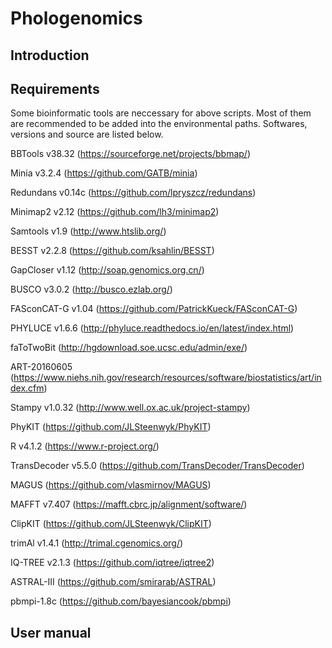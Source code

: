 
# Phologenomics

## Introduction




## Requirements

Some bioinformatic tools are neccessary for above scripts. Most of them are recommended to be added into the environmental paths. Softwares, versions and source are listed below.

BBTools v38.32 (https://sourceforge.net/projects/bbmap/) 

Minia v3.2.4 (https://github.com/GATB/minia) 

Redundans v0.14c (https://github.com/lpryszcz/redundans) 

Minimap2 v2.12 (https://github.com/lh3/minimap2) 

Samtools v1.9 (http://www.htslib.org/) 

BESST v2.2.8 (https://github.com/ksahlin/BESST) 

GapCloser v1.12 (http://soap.genomics.org.cn/) 

BUSCO v3.0.2 (http://busco.ezlab.org/) 

FASconCAT-G v1.04 (https://github.com/PatrickKueck/FASconCAT-G) 

PHYLUCE v1.6.6 (http://phyluce.readthedocs.io/en/latest/index.html) 

faToTwoBit (http://hgdownload.soe.ucsc.edu/admin/exe/) 

ART-20160605 (https://www.niehs.nih.gov/research/resources/software/biostatistics/art/index.cfm) 

Stampy v1.0.32 (http://www.well.ox.ac.uk/project-stampy) 

PhyKIT (https://github.com/JLSteenwyk/PhyKIT)

R v4.1.2 (https://www.r-project.org/) 

TransDecoder v5.5.0 (https://github.com/TransDecoder/TransDecoder)

MAGUS (https://github.com/vlasmirnov/MAGUS) 

MAFFT v7.407 (https://mafft.cbrc.jp/alignment/software/) 

ClipKIT (https://github.com/JLSteenwyk/ClipKIT) 

trimAl v1.4.1 (http://trimal.cgenomics.org/) 

IQ-TREE v2.1.3 (https://github.com/iqtree/iqtree2) 

ASTRAL-III (https://github.com/smirarab/ASTRAL) 

pbmpi-1.8c (https://github.com/bayesiancook/pbmpi)


## User manual

